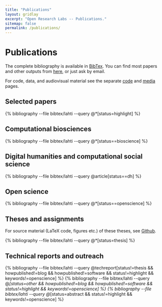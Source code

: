 ```yaml
---
title: "Publications"
layout: gridlay
excerpt: "Open Research Labs -- Publications."
sitemap: false
permalink: /publications/
---
```



Publications
============

The complete bibliography is available in [BibTex](https://github.com/openresearchlabs/openresearchlabs.github.io/blob/build/publications/bibtex/lahti.bib). You can find most papers and other outputs from [here](https://github.com/openresearchlabs/openresearchlabs.github.io/tree/master/publications), or just ask by email.

For code, data, and audiovisual material see the separate [code](../code/) and [media](../media/) pages.


<!-- This is for altmetrics padges from http://www.altmetric.com/-->

<script type='text/javascript' src='https://d1bxh8uas1mnw7.cloudfront.net/assets/embed.js'></script>


## Selected papers

{% bibliography --file bibtex/lahti --query @*[status=highlight] %}


## Computational biosciences

{% bibliography --file bibtex/lahti --query @*[status==bioscience] %}


## Digital humanities and computational social science

{% bibliography --file bibtex/lahti  --query @article[status==dh] %}


## Open science

{% bibliography --file bibtex/lahti  --query @*[status==openscience] %}


## Theses and assignments

For source material (LaTeX code, figures etc.) of these theses, see [Github](https://github.com/antagomir/thesis).

{% bibliography --file bibtex/lahti  --query @*[status=thesis] %}


## Technical reports and outreach

<!--{% bibliography --file bibtex/lahti  --query @misc[status!=poster && status!=abstract && status!=thesis && howpublished!=blog && howpublished!=software] %}-->
{% bibliography --file bibtex/lahti  --query @techreport[status!=thesis && howpublished!=blog && howpublished!=software && status!=highlight && keywords!=openscience] %}
{% bibliography --file bibtex/lahti  --query @*[status=other && howpublished!=blog && howpublished!=software && status!=highlight && keywords!=openscience] %}
{% bibliography --file bibtex/lahti  --query @*[status=abstract && status!=highlight && keywords!=openscience] %}




<!--The material is presented to ensure timely dissemination of scholarly and technical work. While I aim to grant CC or other open source/copyleft licenses for the content wherever possible, kindly note that copyright in the external links and all rights therein are retained by authors or by other copyright holders.-->

